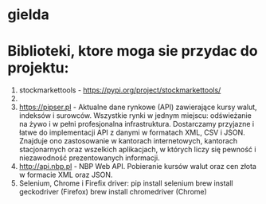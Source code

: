 # gielda
# Biblioteki, ktore moga sie przydac do projektu:
1. stockmarkettools - https://pypi.org/project/stockmarkettools/
2. 
3. https://pipser.pl - Aktualne dane rynkowe (API) zawierające kursy walut, indeksów i surowców.
                        Wszystkie rynki w jednym miejscu: odświeżanie na żywo i w pełni profesjonalna infrastruktura. 
                        Dostarczamy przyjazne i łatwe do implementacji API z danymi w formatach XML, CSV i JSON. 
                        Znajduje ono zastosowanie w kantorach internetowych, kantorach stacjonarnych oraz wszelkich aplikacjach, 
                        w których liczy się pewność i niezawodność prezentowanych informacji.
4. http://api.nbp.pl - NBP Web API. Pobieranie kursów walut oraz cen złota w formacie XML oraz JSON.
5. Selenium, Chrome i Firefix driver:
                        pip install selenium
                        brew install geckodriver (Firefox)
                        brew install chromedriver (Chrome) 
